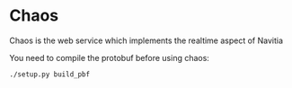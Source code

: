 Chaos
======

Chaos is the web service which implements the realtime aspect of Navitia

You need to compile the protobuf before using chaos:
```
./setup.py build_pbf
```
